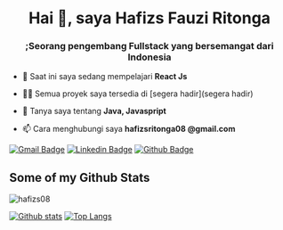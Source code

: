 
<h1 align="center">Hai 👋, saya Hafizs Fauzi Ritonga</h1>
<h3 align="center"> ;Seorang pengembang Fullstack yang bersemangat dari Indonesia</h3>

- 🌱 Saat ini saya sedang mempelajari **React Js**

- 👨‍💻 Semua proyek saya tersedia di [segera hadir](segera hadir)

- 💬 Tanya saya tentang **Java, Javaspript**

- 📫 Cara menghubungi saya **hafizsritonga08 @gmail.com**

[![Gmail Badge](https://img.shields.io/badge/-hafizsritonga@gmail.com-c14438?style=flat&logo=Gmail&logoColor=white&link=mailto:hafizsritonga@gmail.com)](mailto:hafizsritonga@gmail.com) 
[![Linkedin Badge](https://img.shields.io/badge/-hafizsritonga-0072b1?style=flat&logo=Linkedin&logoColor=white&link=https://www.linkedin.com/in/hafizs-fauzi-ritonga/)](https://www.linkedin.com/in/hafizs-fauzi-ritonga/) [![Github Badge](https://img.shields.io/badge/-hafizs08-grey?style=flat&logo=github&logoColor=white&link=https://github.com/hafizs08/)](https://www.github.com/hafizs08/) 
## Some of my Github Stats
<p align=left> <img src=https://komarev.com/ghpvc/?username=hafizs08 alt=hafizs08 /> </p>

[![Github stats](https://github-readme-stats.vercel.app/api?username=hafizs08&show_icons=true&include_all_commits=true)](https://github.com/hafizs08/github-readme-stats)
[![Top Langs](https://github-readme-stats.vercel.app/api/top-langs/?username=hafizs08&layout=compact)](https://github.com/hafizs08/github-readme-stats)
